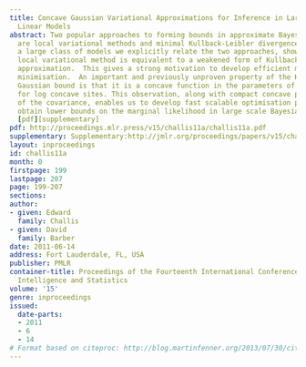 ```yaml
---
title: Concave Gaussian Variational Approximations for Inference in Large-Scale Bayesian
  Linear Models
abstract: Two popular approaches to forming bounds in approximate Bayesian inference
  are local variational methods and minimal Kullback-Leibler divergence methods. For
  a large class of models we explicitly relate the two approaches, showing that the
  local variational method is equivalent to a weakened form of Kullback-Leibler Gaussian
  approximation.  This gives a strong motivation to develop efficient methods for  KL
  minimisation.  An important and previously unproven property of the KL variational
  Gaussian bound is that it is a concave function in the parameters of the Gaussian
  for log concave sites. This observation, along with compact concave parametrisations
  of the covariance, enables us to develop fast scalable optimisation procedures to
  obtain lower bounds on the marginal likelihood in large scale Bayesian linear models.
  [pdf][supplementary]
pdf: http://proceedings.mlr.press/v15/challis11a/challis11a.pdf
supplementary: Supplementary:http://jmlr.org/proceedings/papers/v15/challis11a/challis11aSupple.pdf
layout: inproceedings
id: challis11a
month: 0
firstpage: 199
lastpage: 207
page: 199-207
sections: 
author:
- given: Edward
  family: Challis
- given: David
  family: Barber
date: 2011-06-14
address: Fort Lauderdale, FL, USA
publisher: PMLR
container-title: Proceedings of the Fourteenth International Conference on Artificial
  Intelligence and Statistics
volume: '15'
genre: inproceedings
issued:
  date-parts:
  - 2011
  - 6
  - 14
# Format based on citeproc: http://blog.martinfenner.org/2013/07/30/citeproc-yaml-for-bibliographies/
---
```

